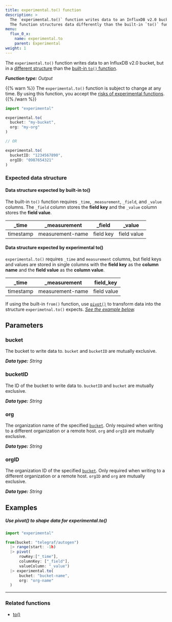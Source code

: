 ```yaml
---
title: experimental.to() function
description: >
  The `experimental.to()` function writes data to an InfluxDB v2.0 bucket.
  The function structures data differently than the built-in `to()` function.
menu:
  flux_0_x:
    name: experimental.to
    parent: Experimental
weight: 1
---
```


The `experimental.to()` function writes data to an InfluxDB v2.0 bucket, but in
a [different structure](#expected-data-structure) than the
[built-in `to()` function](/flux/v0.x/stdlib/built-in/outputs/to/).

_**Function type:** Output_

{{% warn %}}
The `experimental.to()` function is subject to change at any time.
By using this function, you accept the [risks of experimental functions](/flux/v0.x/stdlib/experimental/#use-experimental-functions-at-your-own-risk).
{{% /warn %}}

```js
import "experimental"

experimental.to(
  bucket: "my-bucket",
  org: "my-org"
)

// OR

experimental.to(
  bucketID: "1234567890",
  orgID: "0987654321"
)
```

### Expected data structure

#### Data structure expected by built-in to()
The built-in `to()` function requires `_time`, `_measurement`, `_field`, and `_value` columns.
The `_field` column stores the **field key** and the `_value` column stores the **field value**.

| _time     | _measurement     | _field    | _value      |
| -----     | ------------     | ------    | ------      |
| timestamp | measurement-name | field key | field value |

#### Data structure expected by experimental to()
`experimental.to()` requires `_time` and `measurement` columns, but field keys
and values are stored in single columns with the **field key** as the **column name** and
the **field value** as the **column value**.

| _time     | _measurement     | field_key   |
| -----     | ------------     | ---------   |
| timestamp | measurement-name | field value |

If using the built-in `from()` function, use [`pivot()`](/flux/v0.x/stdlib/built-in/transformations/pivot/)
to transform data into the structure `experimetnal.to()` expects.
_[See the example below](#use-pivot-to-shape-data-for-experimental-to)._

## Parameters

### bucket
The bucket to write data to.
`bucket` and `bucketID` are mutually exclusive.

_**Data type:** String_

### bucketID
The ID of the bucket to write data to.
`bucketID` and `bucket` are mutually exclusive.

_**Data type:** String_

### org
The organization name of the specified [`bucket`](#bucket).
Only required when writing to a different organization or a remote host.
`org` and `orgID` are mutually exclusive.

_**Data type:** String_

### orgID
The organization ID of the specified [`bucket`](#bucket).
Only required when writing to a different organization or a remote host.
`orgID` and `org` are mutually exclusive.

_**Data type:** String_


## Examples

##### Use pivot() to shape data for experimental.to()
```js
import "experimental"

from(bucket: "telegraf/autogen")
  |> range(start: -1h)
  |> pivot(
      rowKey:["_time"],
      columnKey: ["_field"],
      valueColumn: "_value")
  |> experimental.to(
      bucket: "bucket-name",
      org: "org-name"
  )
```

---

### Related functions
- [to()](/flux/v0.x/stdlib/built-in/outputs/to/)
